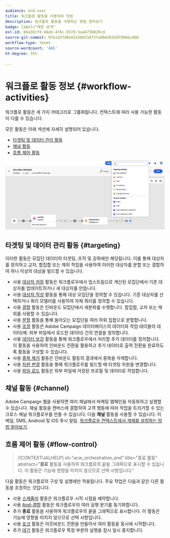 ```yaml
---
audience: end-user
title: 워크플로 활동을 사용하여 작업
description: 워크플로 활동을 사용하는 방법 알아보기
badge: label="제한 공개"
exl-id: 6ba3bcfd-84eb-476c-837d-5aa473b820cd
source-git-commit: 97e2d37d0a91e50b516f2fa0b6d5559f89b6c096
workflow-type: tm+mt
source-wordcount: '465'
ht-degree: 35%

---
```



# 워크플로 활동 정보 {#workflow-activities}

워크플로 활동은 세 가지 카테고리로 그룹화됩니다. 컨텍스트에 따라 사용 가능한 활동이 다를 수 있습니다.

모든 활동은 아래 섹션에 자세히 설명되어 있습니다.

* [타겟팅 및 데이터 관리 활동](#targeting)
* [채널 활동](#channel)
* [흐름 제어 활동](#flow-control)

![](../assets/workflow-activities.png)

## 타겟팅 및 데이터 관리 활동 {#targeting}

이러한 활동은 모집단 데이터의 타겟팅, 조작 및 강화에만 해당됩니다. 이를 통해 대상자를 정의하고 교차, 합집합 또는 제외 작업을 사용하여 이러한 대상자를 분할 또는 결합하여 하나 이상의 대상을 빌드할 수 있습니다.

* 사용 [대상자 저장](save-audience.md) 활동은 워크플로우에서 업스트림으로 계산된 모집단에서 기존 대상자를 업데이트하거나 새 대상자를 만듭니다.
* 사용 [대상자 작성](build-audience.md) 활동을 통해 대상 모집단을 정의할 수 있습니다. 기존 대상자를 선택하거나 쿼리 모델러를 사용하여 자체 쿼리를 정의할 수 있습니다.
* 사용 [결합](combine.md) 활동은 인바운드 모집단에서 세분화를 수행합니다. 합집합, 교차 또는 제외를 사용할 수 있습니다.
* 사용 [분할](split.md) 활동을 통해 들어오는 모집단을 여러 하위 집합으로 분할합니다.
* 사용 [조정](reconciliation.md) 활동은 Adobe Campaign 데이터베이스의 데이터와 작업 테이블의 데이터(예: 외부 파일에서 로드한 데이터) 간의 연결을 정의합니다.
* 사용 [데이터 보강](enrichment.md) 활동을 통해 워크플로우에서 처리할 추가 데이터를 정의합니다. 이 활동을 사용하여 인바운드 전환을 활용하고 추가 데이터로 출력 전환을 완료하도록 활동을 구성할 수 있습니다.
* 사용 [중복 제거](deduplication.md) 활동은 인바운드 활동의 결과에서 중복을 삭제합니다.
* 사용 [차원 변경](change-dimension.md) 활동을 통해 워크플로우를 빌드할 때 타겟팅 차원을 변경합니다.
* 사용 [파일 로드](load-file.md) 활동은 외부 파일에 저장된 프로필 및 데이터로 작업합니다.


## 채널 활동 {#channel}

Adobe Campaign 웹을 사용하면 여러 채널에서 마케팅 캠페인을 자동화하고 실행할 수 있습니다. 채널 활동을 캔버스에 결합하여 고객 행동에 따라 작업을 트리거할 수 있는 크로스 채널 워크플로우를 만들 수 있습니다. 다음 **채널** 활동을 사용할 수 있습니다. 이메일, SMS, Android 및 iOS 푸시 알림. [워크플로우 컨텍스트에서 게재를 설정하는 방법 알아보기](channels.md).

## 흐름 제어 활동 {#flow-control}

>[!CONTEXTUALHELP]
>id="acw_orchestration_end"
>title="종료 활동"
>abstract="**종료** 활동을 사용하여 워크플로의 끝을 그래픽으로 표시할 수 있습니다. 이 활동은 기능에 영향을 미치지 않으므로 선택 사항입니다."

다음 활동은 워크플로의 구성 및 실행에만 적용됩니다. 주요 작업은 다음과 같은 다른 활동을 조정하는 것입니다.

* 사용 [스케줄러](scheduler.md) 활동은 워크플로우 시작 시점을 예약합니다.
* 사용 [And-결합](and-join.md) 활동은 워크플로우의 여러 실행 분기를 동기화합니다.
* 추가 **종료** 활동을 사용하여 워크플로우의 끝을 그래픽으로 표시합니다. 이 활동은 기능에 영향을 미치지 않으므로 선택 사항입니다.
* 사용 [포크](fork.md) 활동은 아웃바운드 전환을 만들어서 여러 활동을 동시에 시작합니다.
* 추가 [대기](wait.md) 활동은 워크플로우 특정 부분의 실행을 잠시 일시 중지합니다.

<!--
## Data management activities {#data-management}

overview: what they're used for
which use case you can perform with them

list available activites + short description + ref to section
-->

